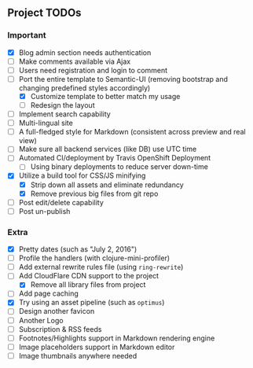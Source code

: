 ## Project TODOs

### Important
- [x] Blog admin section needs authentication
- [ ] Make comments available via Ajax
- [ ] Users need registration and login to comment
- [ ] Port the entire template to Semantic-UI (removing bootstrap and changing predefined styles accordingly)
    - [x] Customize template to better match my usage
    - [ ] Redesign the layout
- [ ] Implement search capability
- [ ] Multi-lingual site
- [ ] A full-fledged style for Markdown (consistent across preview and real view)
- [ ] Make sure all backend services (like DB) use UTC time
- [ ] Automated CI/deployment by Travis OpenShift Deployment
    - [ ] Using binary deployments to reduce server down-time
- [x] Utilize a build tool for CSS/JS minifying
    - [x] Strip down all assets and eliminate redundancy
    - [x] Remove previous big files from git repo
- [ ] Post edit/delete capability
- [ ] Post un-publish

### Extra
- [x] Pretty dates (such as "July 2, 2016")
- [ ] Profile the handlers (with clojure-mini-profiler)
- [ ] Add external rewrite rules file (using `ring-rewrite`)
- [ ] Add CloudFlare CDN support to the project
    - [x] Remove all library files from project 
- [ ] Add page caching
- [x] Try using an asset pipeline (such as `optimus`)
- [ ] Design another favicon
- [ ] Another Logo
- [ ] Subscription & RSS feeds
- [ ] Footnotes/Highlights support in Markdown rendering engine
- [ ] Image placeholders support in Markdown editor
- [ ] Image thumbnails anywhere needed